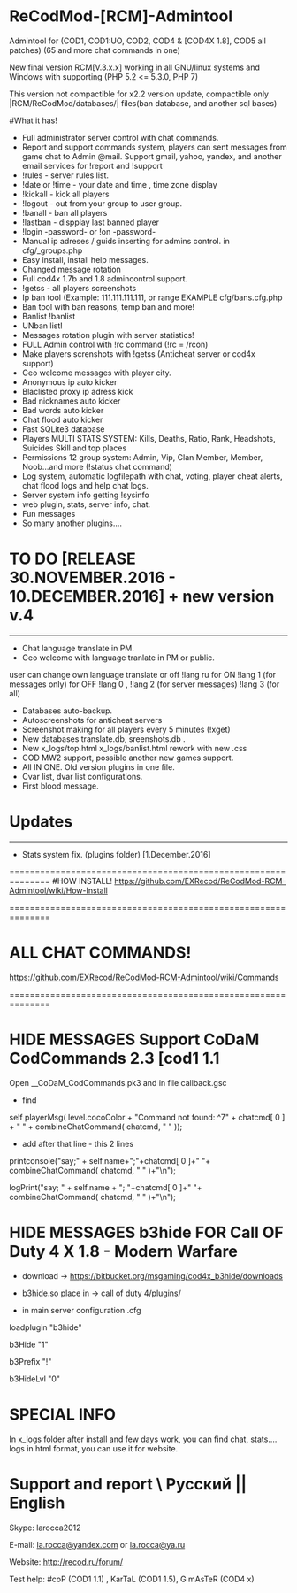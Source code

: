 # ReCodMod-[RCM]-Admintool

 Admintool for (COD1, COD1:UO, COD2, COD4 & [COD4X 1.8], COD5 all patches)
(65 and more chat commands in one)

New final version RCM[V.3.x.x] working in all GNU/linux systems and Windows with supporting (PHP 5.2 <= 5.3.0, PHP 7)

This version not compactible for x2.2 version update, compactible only |RCM/ReCodMod/databases/| files(ban database, and another sql bases)

#What it has!
+ Full administrator server control with chat commands.
+ Report and support commands system, players can sent messages from game chat to Admin @mail.
 Support gmail, yahoo, yandex, and another email services for !report and !support
+ !rules - server rules list.
+ !date or !time - your date and time , time zone display
+ !kickall - kick all players
+ !logout - out from your group to user group.
+ !banall - ban all players
+ !lastban - dispplay last banned player
+ !login -password-  or !on -password-
+ Manual ip adreses / guids inserting for admins control. in cfg/_groups.php
+ Easy install, install help messages.
+ Changed message rotation
+ Full cod4x 1.7b and 1.8 admincontrol support.
+ !getss - all players screenshots
+ Ip ban tool (Example: 111.111.111.111, or range EXAMPLE cfg/bans.cfg.php
+ Ban tool with ban reasons, temp ban and more!
+ Banlist !banlist
+ UNban list!
+ Messages rotation plugin with server statistics!
+ FULL Admin control with !rc command (!rc = /rcon)
+ Make players screnshots with !getss (Anticheat server or cod4x support)
+ Geo welcome messages with player city.
+ Anonymous ip auto kicker
+ Blaclisted proxy ip adress kick
+ Bad nicknames auto kicker
+ Bad words auto kicker
+ Chat flood auto kicker
+ Fast SQLite3 database
+ Players MULTI STATS SYSTEM: Kills, Deaths, Ratio, Rank, Headshots, Suicides Skill and top places
+ Permissions 12 group system: Admin, Vip, Clan Member, Member, Noob...and more (!status chat command)
+ Log system, automatic logfilepath with chat, voting, player cheat alerts, chat flood logs and help chat logs.
+ Server system info getting !sysinfo
+ web plugin, stats, server info, chat.
+ Fun messages
+ So many another plugins....


# TO DO [RELEASE 30.NOVEMBER.2016 - 10.DECEMBER.2016] + new version v.4
--------------------------------------------------------------

+ Chat language translate in PM.
+ Geo welcome with language tranlate in PM or public.

user can change own language translate or off !lang ru for ON !lang 1 (for messages only) for OFF !lang 0 , !lang 2 (for server messages) !lang 3 (for all)

+ Databases auto-backup.
+ Autoscreenshots for anticheat servers
+ Screenshot making for all players every 5 minutes (!xget)
+ New databases translate.db, sreenshots.db .
+ New x_logs/top.html x_logs/banlist.html rework with new .css
+ COD MW2 support, possible another new games support.
+ All IN ONE. Old version plugins in one file.
+ Cvar list, dvar list configurations.
+ First blood message.

# Updates
--------------------------------------------------------------
+ Stats system fix. (plugins folder) [1.December.2016]


============================================================== 
#HOW INSTALL!
https://github.com/EXRecod/ReCodMod-RCM-Admintool/wiki/How-Install

==============================================================
# ALL CHAT COMMANDS!

https://github.com/EXRecod/ReCodMod-RCM-Admintool/wiki/Commands

==============================================================


# HIDE MESSAGES Support CoDaM CodCommands 2.3 [cod1 1.1

Open __CoDaM_CodCommands.pk3 and in file callback.gsc 

+ find

self playerMsg( level.cocoColor + "Command not found: ^7" + chatcmd[ 0 ] + " " + combineChatCommand( chatcmd, " " ));

+ add after that line - this 2 lines

printconsole("say;" + self.name+";"+chatcmd[ 0 ]+" "+ combineChatCommand( chatcmd, " " )+"\n");

logPrint("say; " + self.name + "; "+chatcmd[ 0 ]+" "+ combineChatCommand( chatcmd, " " )+"\n");

# HIDE MESSAGES b3hide FOR Call OF Duty 4 X 1.8 - Modern Warfare



+ download -> https://bitbucket.org/msgaming/cod4x_b3hide/downloads

+ b3hide.so place in  ->  call of duty 4/plugins/

+ in main server configuration   .cfg

loadplugin "b3hide"

b3Hide "1"

b3Prefix "!"

b3HideLvl "0" 


# SPECIAL INFO

In x_logs folder after install and few days work, you can find chat, stats.... logs in html format, you can use it for website.

# Support and report \\ Русский || English

Skype: larocca2012  

E-mail: la.rocca@yandex.com or la.rocca@ya.ru  

Website: http://recod.ru/forum/ 

Test help: #coP (COD1 1.1) , KarTaL (COD1 1.5), G mAsTeR (COD4 x)
 
